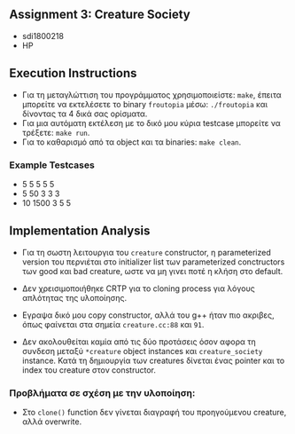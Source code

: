 ## Assignment 3: Creature Society

- sdi1800218
- HP

## Execution Instructions
- Για τη μεταγλώττιση του προγράμματος χρησιμοποιείστε: `make`, έπειτα μπορείτε
    να εκτελέσετε το binary `froutopia` μέσω: `./froutopia` και δίνοντας τα 4 δικά σας ορίσματα.
- Για μια αυτόματη εκτέλεση με το δικό μου κύρια testcase μπορείτε να τρέξετε: `make run`.
- Για το καθαρισμό από τα object και τα binaries: `make clean`.

### Example Testcases

- 5 5 5 5 5
- 5 50 3 3 3
- 10 1500 3 5 5

## Implementation Analysis

- Για τη σωστη λειτουργια του `creature` constructor, η parameterized version του περνιέται στο initializer list των parameterized conctructors των good και bad creature, ωστε να μη γινει ποτέ η κλήση στο default.

- Δεν χρεισιμοποιήθηκε CRTP για το cloning process για λόγους απλότητας της υλοποίησης.

- Εγραψα δικό μου copy constructor, αλλά του g++ ήταν πιο ακριβες, όπως φαίνεται στα σημεία `creature.cc:88` και `91`.

- Δεν ακολουθείται καμία από τις δύο προτάσεις όσον αφορα τη συνδεση μεταξύ `*creature` object instances και `creature_society` instance. Κατά τη δημιουργία των creatures δίνεται ένας pointer και το index του creature στον constructor.

### Προβλήματα σε σχέση με την υλοποίηση:

- Στο `clone()` function δεν γίνεται διαγραφή του προηγούμενου creature, αλλά overwrite.